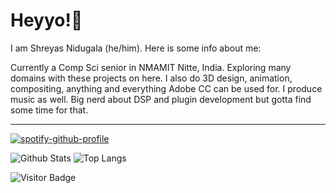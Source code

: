 # Heyyo!:wave:

I am Shreyas Nidugala (he/him). Here is some info about me:

Currently a Comp Sci senior in NMAMIT Nitte, India. Exploring many domains with these projects on here. I also do 3D design, animation, compositing, anything and everything Adobe CC can be used for. I produce music as well. Big nerd about DSP and plugin development but gotta find some time for that. 

---

[![spotify-github-profile](https://spotify-github-profile.vercel.app/api/view?uid=vcuyid9ndfbx61wapicdl9rna&cover_image=true&theme=compact)](https://spotify-github-profile.vercel.app/api/view?uid=vcuyid9ndfbx61wapicdl9rna&redirect=true)


![Github Stats](https://github-readme-stats.vercel.app/api?username=saeyesss&count_private=true&show_icons=true&include_all_commits=true)
![Top Langs](https://github-readme-stats.vercel.app/api/top-langs/?username=saeyesss&hide=TeX&layout=compact)

![Visitor Badge](https://visitor-badge.laobi.icu/badge?page_id=saeyesss.saeyesss)

